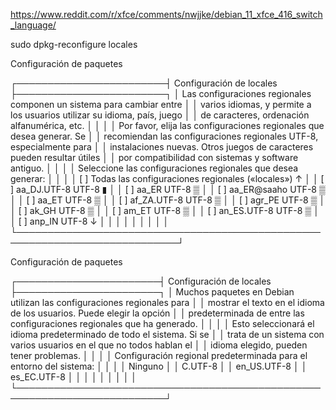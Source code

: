 


https://www.reddit.com/r/xfce/comments/nwjjke/debian_11_xfce_416_switch_language/

sudo dpkg-reconfigure locales

Configuración de paquetes

 ┌────────────────────────┤ Configuración de locales ├────────────────────────┐
 │ Las configuraciones regionales componen un sistema para cambiar entre      │
 │ varios idiomas, y permite a los usuarios utilizar su idioma, país, juego   │
 │ de caracteres, ordenación alfanumérica, etc.                               │
 │                                                                            │
 │ Por favor, elija las configuraciones regionales que desea generar. Se      │
 │ recomiendan las configuraciones regionales UTF-8, especialmente para       │
 │ instalaciones nuevas. Otros juegos de caracteres pueden resultar útiles    │
 │ por compatibilidad con sistemas y software antiguo.                        │
 │                                                                            │
 │ Seleccione las configuraciones regionales que desea generar:               │
 │                                                                            │
 │  [ ] Todas las configuraciones regionales («locales»)                  ↑   │
 │  [ ] aa_DJ.UTF-8 UTF-8                                                 ▮   │
 │  [ ] aa_ER UTF-8                                                       ▒   │
 │  [ ] aa_ER@saaho UTF-8                                                 ▒   │
 │  [ ] aa_ET UTF-8                                                       ▒   │
 │  [ ] af_ZA.UTF-8 UTF-8                                                 ▒   │
 │  [ ] agr_PE UTF-8                                                      ▒   │
 │  [ ] ak_GH UTF-8                                                       ▒   │
 │  [ ] am_ET UTF-8                                                       ▒   │
 │  [ ] an_ES.UTF-8 UTF-8                                                 ▒   │
 │  [ ] anp_IN UTF-8                                                      ↓   │
 │                                                                            │
 │                                                                            │
 │                    <Aceptar>                   <Cancelar>                  │
 │                                                                            │
 └────────────────────────────────────────────────────────────────────────────┘





 Configuración de paquetes





  ┌───────────────────────┤ Configuración de locales ├───────────────────────┐
  │ Muchos paquetes en Debian utilizan las configuraciones regionales para   │
  │ mostrar el texto en el idioma de los usuarios. Puede elegir la opción    │
  │ predeterminada de entre las configuraciones regionales que ha generado.  │
  │                                                                          │
  │ Esto seleccionará el idioma predeterminado de todo el sistema. Si se     │
  │ trata de un sistema con varios usuarios en el que no todos hablan el     │
  │ idioma elegido, pueden tener problemas.                                  │
  │                                                                          │
  │ Configuración regional predeterminada para el entorno del sistema:       │
  │                                                                          │
  │                               Ninguno                                    │
  │                               C.UTF-8                                    │
  │                               en_US.UTF-8                                │
  │                               es_EC.UTF-8                                │
  │                                                                          │
  │                                                                          │
  │                   <Aceptar>                  <Cancelar>                  │
  │                                                                          │
  └──────────────────────────────────────────────────────────────────────────┘










